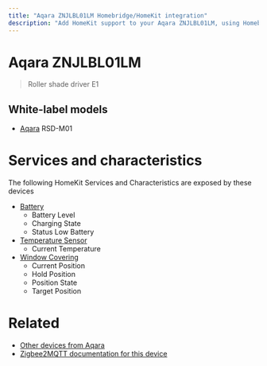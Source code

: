 ```yaml
---
title: "Aqara ZNJLBL01LM Homebridge/HomeKit integration"
description: "Add HomeKit support to your Aqara ZNJLBL01LM, using Homebridge, Zigbee2MQTT and homebridge-z2m."
---
```

<!---
This file has been GENERATED using src/docgen/docgen.ts
DO NOT EDIT THIS FILE MANUALLY!
-->
# Aqara ZNJLBL01LM
> Roller shade driver E1


## White-label models
* [Aqara](../index.md#aqara) RSD-M01

# Services and characteristics
The following HomeKit Services and Characteristics are exposed by
these devices

* [Battery](../../battery.md)
  * Battery Level
  * Charging State
  * Status Low Battery
* [Temperature Sensor](../../sensors.md)
  * Current Temperature
* [Window Covering](../../cover.md)
  * Current Position
  * Hold Position
  * Position State
  * Target Position


# Related
* [Other devices from Aqara](../index.md#aqara)
* [Zigbee2MQTT documentation for this device](https://www.zigbee2mqtt.io/devices/ZNJLBL01LM.html)
